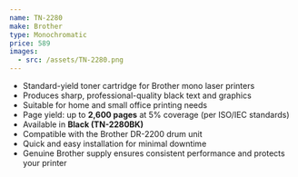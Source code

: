 ```yaml
---
name: TN-2280
make: Brother
type: Monochromatic
price: 589
images:
  - src: /assets/TN-2280.png
---
```


* Standard-yield toner cartridge for Brother mono laser printers
* Produces sharp, professional-quality black text and graphics
* Suitable for home and small office printing needs
* Page yield: up to **2,600 pages** at 5% coverage (per ISO/IEC standards)
* Available in **Black (TN-2280BK)**
* Compatible with the Brother DR-2200 drum unit
* Quick and easy installation for minimal downtime
* Genuine Brother supply ensures consistent performance and protects your printer
